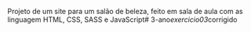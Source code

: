 Projeto de um site para um salão de beleza, feito em sala de aula com as linguagem HTML, CSS, SASS e JavaScript#   3 - a n o _ e x e r c i c i o 0 3 _ c o r r i g i d o  
 